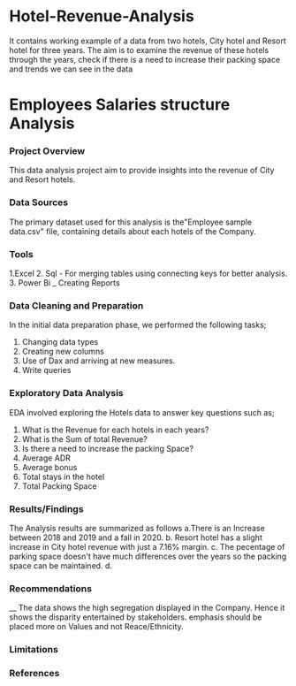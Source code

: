 # Hotel-Revenue-Analysis
It contains working example of a data from two hotels, City hotel and Resort hotel for three years. The aim is to examine the revenue of these hotels through the years, check if there is a need to increase their packing space and trends we can see in the data
# Employees Salaries structure Analysis

### Project Overview

This data analysis project aim to provide insights into the revenue of City and Resort hotels.

### Data Sources

The primary dataset used for this analysis is the"Employee sample data.csv" file, containing details about each hotels of the Company.

### Tools

1.Excel 
2. Sql - For merging tables using connecting keys for better analysis.
3. Power Bi  _ Creating Reports

### Data Cleaning and Preparation
In the initial data preparation phase, we performed the following tasks;
1. Changing data types
2. Creating new columns
3. Use of Dax and arriving at new measures.
4. Write queries

 ### Exploratory Data Analysis
 EDA involved exploring the Hotels data to answer key questions such as;
 1. What is the Revenue for each hotels in each years?
 2. What is the Sum of total Revenue?
 3. Is there a need to increase the packing Space?
 4. Average ADR
 5. Average bonus
 6. Total stays in the hotel
 7. Total Packing Space
  
 
### Results/Findings
The Analysis results are summarized as follows
   a.There is an Increase between 2018 and 2019 and a fall in 2020.
   b. Resort hotel has a slight increase in City hotel revenue with just a 7.16% margin.
   c. The pecentage of parking space doesn't have much differences over the years so the packing space can be maintained.
   d.


### Recommendations
 __ The data shows the high segregation displayed in the Company. Hence it shows the disparity entertained by stakeholders. emphasis should be placed more on Values and not Reace/Ethnicity.


 ### Limitations
 
 ### References
 



 
